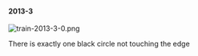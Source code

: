 #### 2013-3
![train-2013-3-0.png](https://github.com/lil-lab/nlvr/raw/master/nlvr/train/images/9/train-2013-3-0.png "train-2013-3-0.png")

There is exactly one black circle not touching the edge